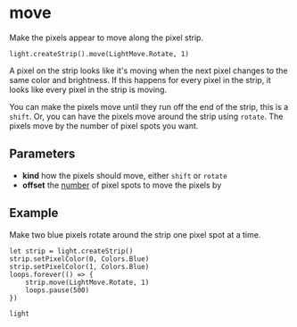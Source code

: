 # move

Make the pixels appear to move along the pixel strip.

```sig
light.createStrip().move(LightMove.Rotate, 1)
```

A pixel on the strip looks like it's moving when the next pixel changes to
the same color and brightness. If this happens for every pixel in the strip,
it looks like every pixel in the strip is moving.

You can make the pixels move until they run off the end of the strip, this is a
`shift`. Or, you can have the pixels move around the strip using `rotate`. The
pixels move by the number of pixel spots you want.

## Parameters

* **kind** how the pixels should move, either `shift` or `rotate`
* **offset** the [number](/types/number) of pixel spots to move the pixels by

## Example

Make two blue pixels rotate around the strip one pixel spot at a time.

```blocks
let strip = light.createStrip()
strip.setPixelColor(0, Colors.Blue)
strip.setPixelColor(1, Colors.Blue)
loops.forever(() => {
    strip.move(LightMove.Rotate, 1)
    loops.pause(500)
})
```

```package
light
```



